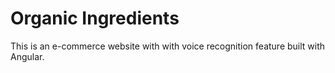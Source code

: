 # Organic Ingredients

This is an e-commerce website with with voice recognition feature built with Angular.
